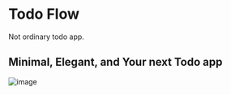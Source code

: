 # Todo Flow 

Not ordinary todo app.

## Minimal, Elegant, and Your next Todo app

![image](https://github.com/user-attachments/assets/5991e57b-3f40-4ac7-81ed-6168d9b29040)
